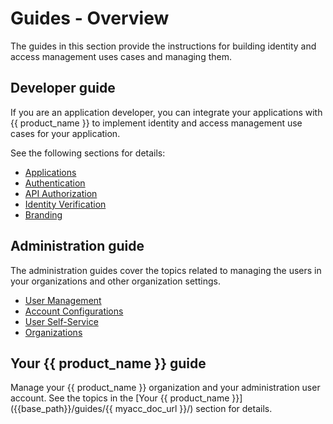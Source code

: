# Guides - Overview

The guides in this section provide the instructions for building identity and access management uses cases and managing them.

## Developer guide

If you are an application developer, you can integrate your applications with {{ product_name }} to implement identity and access management use cases for your application.

See the following sections for details:

- [Applications]({{base_path}}/guides/applications/)
- [Authentication]({{base_path}}/guides/authentication/)
- [API Authorization]({{base_path}}/guides/authorization/api-authorization/api-authorization/)
- [Identity Verification]({{base_path}}/guides/identity-verification/)
- [Branding]({{base_path}}/guides/branding/)


## Administration guide

The administration guides cover the topics related to managing the users in your organizations and other organization settings.

- [User Management]({{base_path}}/guides/users/)
- [Account Configurations]({{base_path}}/guides/user-accounts/)
- [User Self-Service]({{base_path}}/guides/user-self-service/)
- [Organizations]({{base_path}}/guides/organization-management/)

## Your {{ product_name }} guide

Manage your {{ product_name }} organization and your administration user account. See the topics in the [Your {{ product_name }}]({{base_path}}/guides/{{ myacc_doc_url }}/) section for details.